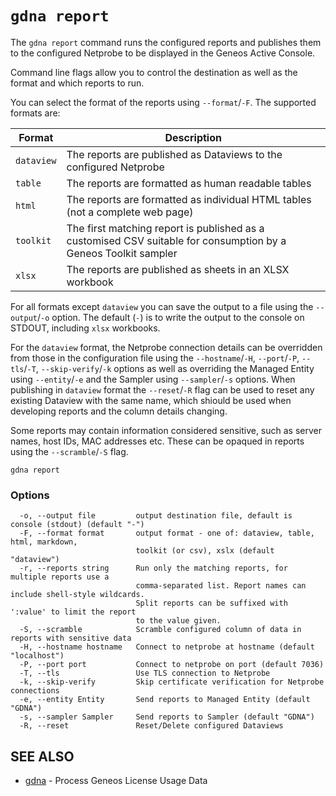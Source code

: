 # `gdna report`

The `gdna report` command runs the configured reports and publishes them to the configured Netprobe to be displayed in the Geneos Active Console.

Command line flags allow you to control the destination as well as the format and which reports to run.

You can select the format of the reports using `--format`/`-F`. The supported formats are:

| Format     | Description                                                                                                     |
| ---------- | --------------------------------------------------------------------------------------------------------------- |
| `dataview` | The reports are published as Dataviews to the configured Netprobe                                               |
| `table`    | The reports are formatted as human readable tables                                                              |
| `html`     | The reports are formatted as individual HTML tables (not a complete web page)                                   |
| `toolkit`  | The first matching report is published as a customised CSV suitable for consumption by a Geneos Toolkit sampler |
| `xlsx`     | The reports are published as sheets in an XLSX workbook                                                         |

For all formats except `dataview` you can save the output to a file using the `--output`/`-o` option. The default (`-`) is to write the output to the console on STDOUT, including `xlsx` workbooks.

For the `dataview` format, the Netprobe connection details can be overridden from those in the configuration file using the `--hostname`/`-H`, `--port`/`-P`, `--tls`/`-T`, `--skip-verify`/`-k` options as well as overriding the Managed Entity using `--entity`/`-e` and the Sampler using `--sampler`/`-s` options. When publishing in `dataview` format the `--reset`/`-R` flag can be used to reset any existing Dataview with the same name, which shiould be used when developing reports and the column details changing.

Some reports may contain information considered sensitive, such as server names, host IDs, MAC addresses etc. These can be opaqued in reports using the `--scramble`/`-S` flag.
```text
gdna report
```

### Options

```text
  -o, --output file         output destination file, default is console (stdout) (default "-")
  -F, --format format       output format - one of: dataview, table, html, markdown,
                            toolkit (or csv), xslx (default "dataview")
  -r, --reports string      Run only the matching reports, for multiple reports use a
                            comma-separated list. Report names can include shell-style wildcards.
                            Split reports can be suffixed with ':value' to limit the report
                            to the value given.
  -S, --scramble            Scramble configured column of data in reports with sensitive data
  -H, --hostname hostname   Connect to netprobe at hostname (default "localhost")
  -P, --port port           Connect to netprobe on port (default 7036)
  -T, --tls                 Use TLS connection to Netprobe
  -k, --skip-verify         Skip certificate verification for Netprobe connections
  -e, --entity Entity       Send reports to Managed Entity (default "GDNA")
  -s, --sampler Sampler     Send reports to Sampler (default "GDNA")
  -R, --reset               Reset/Delete configured Dataviews
```

## SEE ALSO

* [gdna](gdna.md)	 - Process Geneos License Usage Data
